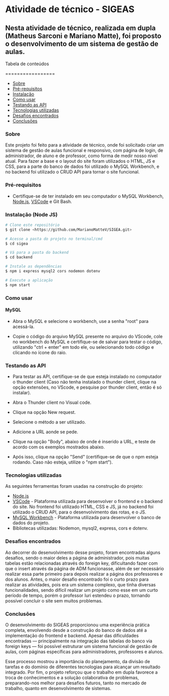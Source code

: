 # Atividade de técnico - SIGEAS
## Nesta atividade de técnico, realizada em dupla (Matheus Sarconi e Mariano Matte), foi proposto o desenvolvimento de um sistema de gestão de aulas.

Tabela de conteúdos

=================

<!--ts-->
   * [Sobre](#sobre)
   * [Pré-requisitos](#pre-requisitos)
   * [Instalação](#instalacao)
   * [Como usar](#como-usar)
   * [Testando as API](#testando-api)
   * [Tecnologias utilizadas](#tecnologias)
   * [Desafios encontrados](#desafios-encontrados)
   * [Conclusões](#conclusoes)
<!--te-->


### Sobre

Este projeto foi feito para a atividade de técnico, onde foi solicitado criar um sistema de gestão de aulas funcional e responsivo, com página de login, de administrador, de aluno e de professor, como forma de medir nosso nível atual. Para fazer a base e o layout do site foram utilizados o HTML, JS e CSS, para a parte do banco de dados foi utilizado o MySQL Workbench, e no backend foi utilizado o CRUD API para tornar o site funcional.


### Pré-requisitos

- Certifique-se de ter instalado em seu computador o MySQL Workbench, [Node.js](https://nodejs.org/en/), [VSCode](https://code.visualstudio.com/) e Git Bash.

### Instalação (Node JS)

```bash
# Clone este repositório
$ git clone <https://github.com/MarianoMatteV/SIGEA.git>

# Acesse a pasta do projeto no terminal/cmd
$ cd sigea

# Vá para a pasta do backend
$ cd backend

# Instale as dependências
$ npm i express mysql2 cors nodemon dotenv

# Execute a aplicação
$ npm start


```

### Como usar

#### MySQL
- Abra o MySQL e selecione o workbench, use a senha "root" para acessá-la.

- Copie o código do arquivo MySQL presente no arquivo do VScode, cole no workbench do MySQL e certifique-se de salvar para testar o código, utilizando "ctrl + enter" em todo ele, ou selecionando todo código e clicando no ícone do raio.

### Testando as API

- Para testar as API, certifique-se de que esteja instalado no computador o thunder client (Caso não tenha instalado o thunder client, clique na opção extensões, no VScode, e pesquise por thunder client, então é só instalar).

- Abra o Thunder client no Visual code.

- Clique na opção New request.

- Selecione o método a ser utilizado.

- Adicione a URL aonde se pede.

- Clique na opção "Body", abaixo de onde é inserido a URL, e teste de acordo com os exemplos mostrados abaixo.

- Após isso, clique na opção "Send" (certifique-se de que o npm esteja rodando. Caso não esteja, utilize o "npm start").


### Tecnologias utilizadas

As seguintes ferramentas foram usadas na construção do projeto:

- [Node.js](https://nodejs.org/en/)
- [VSCode](https://code.visualstudio.com/) - Plataforma utilizada para desenvolver o frontend e o backend do site. No frontend foi utilizado HTML, CSS e JS, já no backend foi utilizado o CRUD API, para o desenvolvimento das rotas, e o JS.
- [MySQL Workbench](https://https://www.mysql.com/) - Plataforma utilizada para desenvolver o banco de dados do projeto.
- Bibliotecas utilizadas: Nodemon, mysql2, express, cors e dotenv.


### Desafios encontrados

Ao decorrer do desenvolvimento desse projeto, foram encontradas alguns desafios, sendo o maior deles a página de administrador, pois muitas tabelas estão relacionadas através do foreign key, dificultando fazer com que o insert através da página de ADM funcionasse, além de ser necessário realizar essa parte primeiro para depois realizar a página dos professores e dos alunos. Antes, o maior desafio encontrado foi o curto prazo para realizar as atividades, pois era um sistema complexo, que tinha diversas funcionalidades, sendo difícil realizar um projeto como esse em um curto período de tempo, porém o professor Iuri estendeu o prazo, tornando possível concluir o site sem muitos problemas.


### Conclusões

O desenvolvimento do SIGEAS proporcionou uma experiência prática completa, envolvendo desde a construção do banco de dados até a implementação do frontend e backend. Apesar das dificuldades encontradas — principalmente na integração das tabelas do banco via foreign keys — foi possível estruturar um sistema funcional de gestão de aulas, com páginas específicas para administradores, professores e alunos.

Esse processo mostrou a importância do planejamento, da divisão de tarefas e do domínio de diferentes tecnologias para alcançar um resultado integrado. Por fim, o projeto reforçou que o trabalho em dupla favorece a troca de conhecimentos e a solução colaborativa de problemas, preparando-nos melhor para desafios futuros, tanto no mercado de trabalho, quanto em desenvolvimento de sistemas.
